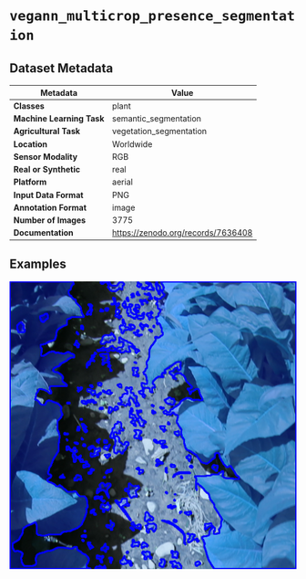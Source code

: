 
# `vegann_multicrop_presence_segmentation`

## Dataset Metadata

| Metadata | Value |
| --- | --- |
| **Classes** | plant |
| **Machine Learning Task** | semantic_segmentation |
| **Agricultural Task** | vegetation_segmentation |
| **Location** | Worldwide |
| **Sensor Modality** | RGB |
| **Real or Synthetic** | real |
| **Platform** | aerial |
| **Input Data Format** | PNG |
| **Annotation Format** | image |
| **Number of Images** | 3775 |
| **Documentation** | https://zenodo.org/records/7636408 |


## Examples

![Example Images for vegann_multicrop_presence_segmentation](https://github.com/Project-AgML/AgML/blob/main/docs/sample_images/vegann_multicrop_presence_segmentation_examples.png)